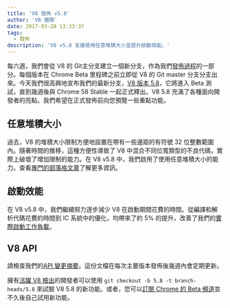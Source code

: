 ```yaml
---
title: 'V8 發佈 v5.8'
author: 'V8 團隊'
date: 2017-03-20 13:33:37
tags:
  - 發佈
description: 'V8 v5.8 支援使用任意堆積大小並提升啟動效能。'
---
```

每六週，我們會從 V8 的 Git主分支建立一個新分支，作為我們[發佈過程](/docs/release-process)的一部分。每個版本在 Chrome Beta 里程碑之前立即從 V8 的 Git master 分支分支出來。今天我們很高興地宣布我們的最新分支，[V8 版本 5.8](https://chromium.googlesource.com/v8/v8.git/+log/branch-heads/5.8)，它將進入 Beta 測試，直到幾週後與 Chrome 58 Stable 一起正式釋出。V8 5.8 充滿了各種面向開發者的亮點。我們希望在正式發佈前向您預覽一些重點功能。

<!--truncate-->
## 任意堆積大小

過去，V8 的堆積大小限制方便地設置在帶有一些邊距的有符號 32 位整數範圍內。隨著時間的推移，這種方便性導致了 V8 中混合不同位寬類型的不良代碼，實際上破壞了增加限制的能力。在 V8 v5.8 中，我們啟用了使用任意堆積大小的能力。查看[專門的部落格文章](/blog/heap-size-limit)了解更多資訊。

## 啟動效能

在 V8 v5.8 中，我們繼續努力逐步減少 V8 在啟動期間花費的時間。從編譯和解析代碼花費的時間到 IC 系統中的優化，均帶來了約 5% 的提升，改善了我們的[實際啟動工作負載](/blog/real-world-performance)。

## V8 API

請檢查我們的[API 變更摘要](https://docs.google.com/document/d/1g8JFi8T_oAE_7uAri7Njtig7fKaPDfotU6huOa1alds/edit)。這份文檔在每次主要版本發佈後幾週內會定期更新。

擁有[活躍 V8 檢出](/docs/source-code#using-git)的開發者可以使用 `git checkout -b 5.8 -t branch-heads/5.8` 來試驗 V8 5.8 的新功能。或者，您可以[訂閱 Chrome 的 Beta 頻道](https://www.google.com/chrome/browser/beta.html)並不久後自己試用新功能。

